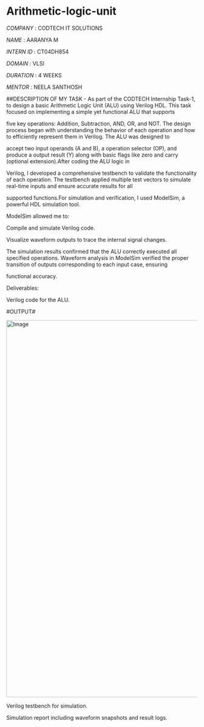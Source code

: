 # Arithmetic-logic-unit

*COMPANY* : CODTECH IT SOLUTIONS

*NAME* : AARANYA M

*INTERN ID* : CT04DH854

*DOMAIN* : VLSI

*DURATION* : 4 WEEKS

*MENTOR* : NEELA SANTHOSH

##DESCRIPTION OF MY TASK - As part of the CODTECH Internship Task-1, to design a basic Arithmetic Logic Unit (ALU) using Verilog HDL. This task focused on implementing a simple yet functional ALU that supports

five key operations: Addition, Subtraction, AND, OR, and NOT. The design process began with understanding the behavior of each operation and how to efficiently represent them in Verilog. The ALU was designed to 

accept two  input operands (A and B), a  operation selector (OP), and produce a  output result (Y) along with basic flags like zero and carry (optional extension).After coding the ALU logic in 

Verilog, I developed a comprehensive testbench to validate the functionality of each operation. The testbench applied multiple test vectors to simulate real-time inputs and ensure accurate results for all

supported functions.For simulation and verification, I used ModelSim, a powerful HDL simulation tool.

ModelSim allowed me to:

Compile and simulate Verilog code.

Visualize waveform outputs to trace the internal signal changes.

The simulation results confirmed that the ALU correctly executed all specified operations. Waveform analysis in ModelSim verified the proper transition of outputs corresponding to each input case, ensuring 

functional accuracy.

Deliverables:

Verilog code for the ALU.

#OUTPUT#

<img width="1897" height="991" alt="Image" src="https://github.com/user-attachments/assets/f30b662d-044b-4f67-9aff-f45177a38119" />

Verilog testbench for simulation.

Simulation report including waveform snapshots and result logs.

